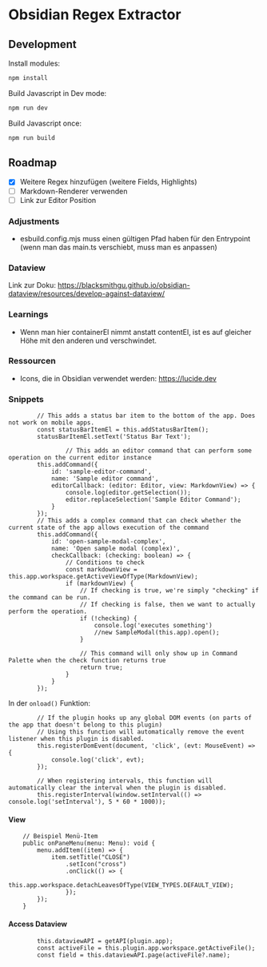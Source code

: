 # Obsidian Regex Extractor

## Development

Install modules:
```bash
npm install
```

Build Javascript in Dev mode:
```bash
npm run dev
```

Build Javascript once:
```bash
npm run build
```

## Roadmap

- [x] Weitere Regex hinzufügen (weitere Fields, Highlights)
- [ ] Markdown-Renderer verwenden
- [ ] Link zur Editor Position

### Adjustments

- esbuild.config.mjs muss einen gültigen Pfad haben für den Entrypoint (wenn man das main.ts verschiebt, muss man es anpassen)

### Dataview

Link zur Doku: https://blacksmithgu.github.io/obsidian-dataview/resources/develop-against-dataview/

### Learnings
- Wenn man hier containerEl nimmt anstatt contentEl, ist es auf gleicher Höhe mit den anderen und verschwindet.

### Ressourcen
- Icons, die in Obsidian verwendet werden: https://lucide.dev

### Snippets
```
		// This adds a status bar item to the bottom of the app. Does not work on mobile apps.
		const statusBarItemEl = this.addStatusBarItem();
		statusBarItemEl.setText('Status Bar Text');

        		// This adds an editor command that can perform some operation on the current editor instance
		this.addCommand({
			id: 'sample-editor-command',
			name: 'Sample editor command',
			editorCallback: (editor: Editor, view: MarkdownView) => {
				console.log(editor.getSelection());
				editor.replaceSelection('Sample Editor Command');
			}
		});
		// This adds a complex command that can check whether the current state of the app allows execution of the command
		this.addCommand({
			id: 'open-sample-modal-complex',
			name: 'Open sample modal (complex)',
			checkCallback: (checking: boolean) => {
				// Conditions to check
				const markdownView = this.app.workspace.getActiveViewOfType(MarkdownView);
				if (markdownView) {
					// If checking is true, we're simply "checking" if the command can be run.
					// If checking is false, then we want to actually perform the operation.
					if (!checking) {
						console.log('executes something')
						//new SampleModal(this.app).open();
					}

					// This command will only show up in Command Palette when the check function returns true
					return true;
				}
			}
		});
```

In der `onload()` Funktion:

```
        // If the plugin hooks up any global DOM events (on parts of the app that doesn't belong to this plugin)
		// Using this function will automatically remove the event listener when this plugin is disabled.
		this.registerDomEvent(document, 'click', (evt: MouseEvent) => {
			console.log('click', evt);
		});

		// When registering intervals, this function will automatically clear the interval when the plugin is disabled.
		this.registerInterval(window.setInterval(() => console.log('setInterval'), 5 * 60 * 1000));
```

#### View

```
    // Beispiel Menü-Item
    public onPaneMenu(menu: Menu): void {
		menu.addItem((item) => {
			item.setTitle("CLOSE")
				.setIcon("cross")
				.onClick(() => {
					this.app.workspace.detachLeavesOfType(VIEW_TYPES.DEFAULT_VIEW);
				});
		});
	}
```

#### Access Dataview

```
        this.dataviewAPI = getAPI(plugin.app);
        const activeFile = this.plugin.app.workspace.getActiveFile();
        const field = this.dataviewAPI.page(activeFile?.name);
```